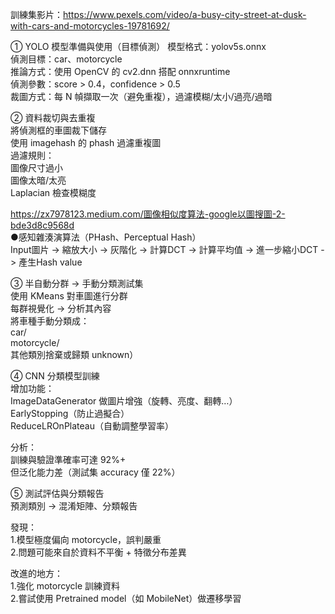 訓練集影片：https://www.pexels.com/video/a-busy-city-street-at-dusk-with-cars-and-motorcycles-19781692/

① YOLO 模型準備與使用（目標偵測） 
模型格式：yolov5s.onnx  
偵測目標：car、motorcycle  
推論方式：使用 OpenCV 的 cv2.dnn 搭配 onnxruntime  
偵測參數：score > 0.4，confidence > 0.5  
裁圖方式：每 N 幀擷取一次（避免重複），過濾模糊/太小/過亮/過暗  

② 資料裁切與去重複  
將偵測框的車圖裁下儲存  
使用 imagehash 的 phash 過濾重複圖  
過濾規則：  
	圖像尺寸過小  
	圖像太暗/太亮  
	Laplacian 檢查模糊度 
 

https://zx7978123.medium.com/圖像相似度算法-google以圖搜圖-2-bde3d8c9568d  
●感知雜湊演算法（PHash、Perceptual Hash）  
Input圖片 -> 縮放大小 -> 灰階化 -> 計算DCT  -> 計算平均值 -> 進一步縮小DCT -> 產生Hash value  


③ 半自動分群 → 手動分類測試集  
使用 KMeans 對車圖進行分群  
每群視覺化 → 分析其內容  
將車種手動分類成：  
car/  
motorcycle/  
其他類別捨棄或歸類 unknown）  

④  CNN 分類模型訓練  
增加功能：  
ImageDataGenerator 做圖片增強（旋轉、亮度、翻轉…）  
EarlyStopping（防止過擬合）  
ReduceLROnPlateau（自動調整學習率）  
   
分析：  
訓練與驗證準確率可達 92%+  
但泛化能力差（測試集 accuracy 僅 22%）  
 
⑤ 測試評估與分類報告  
預測類別 → 混淆矩陣、分類報告  

發現：  
1.模型極度偏向 motorcycle，誤判嚴重  
2.問題可能來自於資料不平衡 + 特徵分布差異  

改進的地方：  
1.強化 motorcycle 訓練資料  
2.嘗試使用 Pretrained model（如 MobileNet）做遷移學習  

